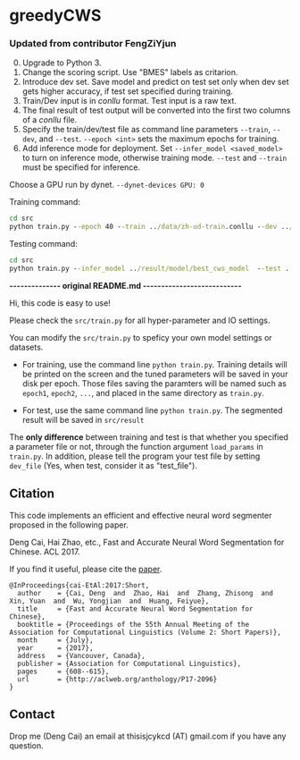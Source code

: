 # greedyCWS

### Updated from contributor FengZiYjun

0. Upgrade to Python 3.
1. Change the scoring script. Use "BMES" labels as critarion.
2. Introduce dev set. Save model and predict on test set only when dev set gets higher accuracy, if test set specified during training.
3. Train/Dev input is in *conllu* format. Test input is a raw text.
4. The final result of test output will be converted into the first two columns of a *conllu* file.
5. Specify the train/dev/test file as command line parameters `--train`, `--dev`, and `--test`. `--epoch <int>` sets the maximum epochs for training.
6. Add inference mode for deployment. Set `--infer_model <saved_model>` to turn on inference mode, otherwise training mode. `--test` and `--train` must be specified for inference.

Choose a GPU run by dynet. `--dynet-devices GPU: 0`

Training command:
```cmd
cd src
python train.py --epoch 40 --train ../data/zh-ud-train.conllu --dev ../data/zh-ud-dev.conllu  --dynet-devices GPU:0 
```

Testing command:
```cmd
cd src
python train.py --infer_model ../result/model/best_cws_model  --test ../data/zh_test_raw  --train ../data/train_parsed
```


**-------------- original README.md ---------------------------**

Hi, this code is easy to use!

Please check the `src/train.py` for all hyper-parameter and IO settings.

You can modify the `src/train.py` to speficy your own model settings or datasets.


- For training, use the command line `python train.py`. Training details will be printed on the screen and the tuned parameters will be saved in your disk per epoch. Those files saving the paramters will be named such as `epoch1`, `epoch2`, `...`, and placed in the same directory as `train.py`.

- For test, use the same command line `python train.py`. The segmented result will be saved in `src/result`

The **only difference** between training and test is that whether you specified a parameter file or not, through the function argument `load_params` in `train.py`. In addition, please tell the program your test file by setting `dev_file` (Yes, when test, consider it as "test_file").


## Citation
This code implements an efficient and effective neural word segmenter proposed in the following paper.

Deng Cai, Hai Zhao, etc., Fast and Accurate Neural Word Segmentation for Chinese. ACL 2017.

If you find it useful, please cite the [paper](http://aclweb.org/anthology/P17-2096).
```
@InProceedings{cai-EtAl:2017:Short,
  author    = {Cai, Deng  and  Zhao, Hai  and  Zhang, Zhisong  and  Xin, Yuan  and  Wu, Yongjian  and  Huang, Feiyue},
  title     = {Fast and Accurate Neural Word Segmentation for Chinese},
  booktitle = {Proceedings of the 55th Annual Meeting of the Association for Computational Linguistics (Volume 2: Short Papers)},
  month     = {July},
  year      = {2017},
  address   = {Vancouver, Canada},
  publisher = {Association for Computational Linguistics},
  pages     = {608--615},
  url       = {http://aclweb.org/anthology/P17-2096}
}
```

## Contact
Drop me (Deng Cai) an email at thisisjcykcd (AT) gmail.com if you have any question.


